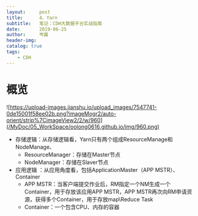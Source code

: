 ```yaml
---
layout:     post  
title:      4、Yarn    
subtitle:   笔记：CDH大数据平台实战指南 
date:       2019-06-25  
author:     岑晨  
header-img: 
catalog: true  
tags:  
    - CDH 
---
```


# 概览

![https://upload-images.jianshu.io/upload_images/7547741-0de15001f58ee02b.png?imageMogr2/auto-orient/strip%7CimageView2/2/w/960](/MyDoc/05_WorkSpace/oolong0616.github.io/img/960.png)

- 存储逻辑：从存储逻辑看，Yarn只有两个组成ResourceManage和NodeManage、
  - ResourceManager：存储在Master节点
  - NodeManager：存储在Slaver节点
- 应用逻辑
  ：从应用角度看，包括ApplicationMaster（APP MSTR）、Container
  - APP MSTR：当客户端提交作业后，RM指定一个NM生成一个Container，用于存放该应用APP MSTR，APP MSTR再次向RM申请资源，获得多个Container，用于存放map\Reduce Task
  - Container：一个包含CPU、内存的容器